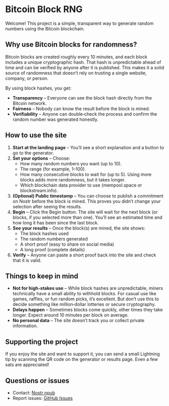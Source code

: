 # Bitcoin Block RNG

Welcome! This project is a simple, transparent way to generate random numbers using the Bitcoin blockchain.

## Why use Bitcoin blocks for randomness?

Bitcoin blocks are created roughly every 10 minutes, and each block includes a unique cryptographic hash. That hash is unpredictable ahead of time and can be verified by anyone after it is published. This makes it a solid source of randomness that doesn’t rely on trusting a single website, company, or person.

By using block hashes, you get:
- **Transparency** – Everyone can see the block hash directly from the Bitcoin network.
- **Fairness** – Nobody can know the result before the block is mined.
- **Verifiability** – Anyone can double‑check the process and confirm the random number was generated honestly.

## How to use the site

1. **Start at the landing page** – You’ll see a short explanation and a button to go to the generator.
2. **Set your options** – Choose:
   - How many random numbers you want (up to 10).
   - The range (for example, 1–100).
   - How many consecutive blocks to wait for (up to 5). Using more blocks adds more randomness, but it takes longer.
   - Which blockchain data provider to use (mempool.space or blockstream.info).
3. **(Optional) Public timestamp** – You can choose to publish a commitment on Nostr before the block is mined. This proves you didn’t change your selection after seeing the results.
4. **Begin** – Click the Begin button. The site will wait for the next block (or blocks, if you selected more than one). You’ll see an estimated time and how long it has been since the last block.
5. **See your results** – Once the block(s) are mined, the site shows:
   - The block hashes used
   - The random numbers generated
   - A short proof (easy to share on social media)
   - A long proof (complete details)
6. **Verify** – Anyone can paste a short proof back into the site and check that it is valid.

## Things to keep in mind

- **Not for high‑stakes use** – While block hashes are unpredictable, miners technically have a small ability to withhold blocks. For casual use like games, raffles, or fun random picks, it’s excellent. But don’t use this to decide something like million‑dollar lotteries or secure cryptography.
- **Delays happen** – Sometimes blocks come quickly, other times they take longer. Expect around 10 minutes per block on average.
- **No personal data** – The site doesn’t track you or collect private information.

## Supporting the project

If you enjoy the site and want to support it, you can send a small Lightning tip by scanning the QR code on the generator or results page. Even a few sats are appreciated!

## Questions or issues

- Contact: [Nostr npub](https://snort.social/p/npub177wsn56w3dzvmkut9v0vt9larwckmctuvyvmx8qvqd2ywa6hup7svt2042)
- Report issues: [GitHub Issues](https://github.com/btcdds/bitcoinblockrng/issues)

